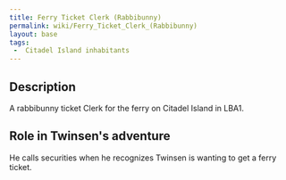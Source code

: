 ```yaml
---
title: Ferry Ticket Clerk (Rabbibunny)
permalink: wiki/Ferry_Ticket_Clerk_(Rabbibunny)
layout: base
tags:
 -  Citadel Island inhabitants
---
```


## Description

A rabbibunny ticket Clerk for the ferry on Citadel Island in LBA1.

## Role in Twinsen's adventure

He calls securities when he recognizes Twinsen is wanting to get a ferry
ticket.
